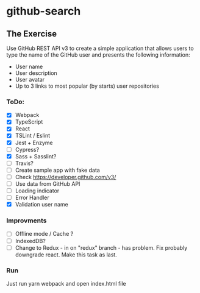 # github-search

## The Exercise 
Use GitHub REST API v3 to create a simple application that allows users to type the name of the GitHub user and presents the following information: 
  * User name 
  * User description 
  * User avatar 
  * Up to 3 links to most popular (by starts) user repositories 

### ToDo:
- [x] Webpack
- [x] TypeScript
- [x] React
- [x] TSLint / Eslint
- [x] Jest + Enzyme
- [ ] Cypress?
- [x] Sass + Sasslint?
- [ ] Travis?
- [ ] Create sample app with fake data
- [ ] Check https://developer.github.com/v3/
- [ ] Use data from GitHub API
- [ ] Loading indicator
- [ ] Error Handler
- [x] Validation user name

### Improvments
- [ ] Offline mode / Cache ?
- [ ] IndexedDB?
- [ ] Change to Redux - in on "redux" branch - has problem. Fix probably downgrade react. Make this task as last.

### Run
Just run yarn webpack and open index.html file